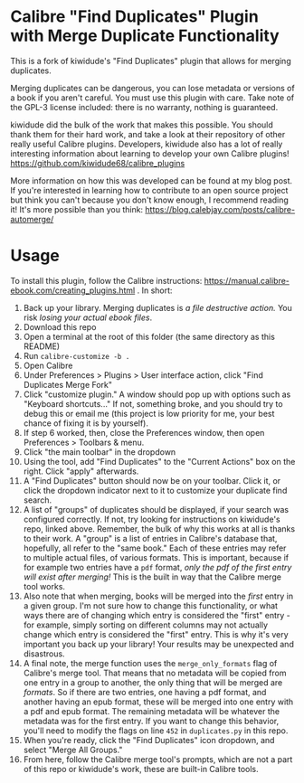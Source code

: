 # Calibre "Find Duplicates" Plugin with Merge Duplicate Functionality

This is a fork of kiwidude's "Find Duplicates" plugin that allows for merging duplicates.

Merging duplicates can be dangerous, you can lose metadata or versions of a book if you aren't careful. You must use this plugin with care. Take note of the GPL-3 license included: there is no warranty, nothing is guaranteed.

kiwidude did the bulk of the work that makes this possible. You should thank them for their hard work, and take a look at their repository of other really useful Calibre plugins. Developers, kiwidude also has a lot of really interesting information about learning to develop your own Calibre plugins! https://github.com/kiwidude68/calibre_plugins

More information on how this was developed can be found at my blog post. If you're interested in learning how to contribute to an open source project but think you can't because you don't know enough, I recommend reading it! It's more possible than you think: https://blog.calebjay.com/posts/calibre-automerge/

# Usage

To install this plugin, follow the Calibre instructions: https://manual.calibre-ebook.com/creating_plugins.html . In short:

1. Back up your library. Merging duplicates is *a file destructive action.* You risk *losing your actual ebook files*.
2. Download this repo
3. Open a terminal at the root of this folder (the same directory as this README)
4. Run `calibre-customize -b .`
5. Open Calibre
6. Under Preferences > Plugins > User interface action, click "Find Duplicates Merge Fork"
7. Click "customize plugin." A window should pop up with options such as "Keyboard shortcuts..." If not, something broke, and you should try to debug this or email me (this project is low priority for me, your best chance of fixing it is by yourself).
8. If step 6 worked, then, close the Preferences window, then open Preferences > Toolbars & menu.
9. Click "the main toolbar" in the dropdown
10. Using the tool, add "Find Duplicates" to the "Current Actions" box on the right. Click "apply" afterwards.
11. A "Find Duplicates" button should now be on your toolbar. Click it, or click the dropdown indicator next to it to customize your duplicate find search.
12. A list of "groups" of duplicates should be displayed, if your search was configured correctly. If not, try looking for instructions on kiwidude's repo, linked above. Remember, the bulk of why this works at all is thanks to their work. A "group" is a list of entries in Calibre's database that, hopefully, all refer to the "same book." Each of these entries may refer to multiple actual files, of various formats. This is important, because if for example two entries have a `pdf` format, *only the pdf of the first entry will exist after merging!* This is the built in way that the Calibre merge tool works.
13. Also note that when merging, books will be merged into the *first* entry in a given group. I'm not sure how to change this functionality, or what ways there are of changing which entry is considered the "first" entry - for example, simply sorting on different columns may not actually change which entry is considered the "first" entry. This is why it's very important you back up your library! Your results may be unexpected and disastrous.
14. A final note, the merge function uses the `merge_only_formats` flag of Calibre's merge tool. That means that no metadata will be copied from one entry in a group to another, the only thing that will be merged are *formats*. So if there are two entries, one having a pdf format, and another having an epub format, these will be merged into one entry with a pdf and epub format. The remaining metadata will be whatever the metadata was for the first entry. If you want to change this behavior, you'll need to modify the flags on line `452` in `duplicates.py` in this repo.
15. When you're ready, click the "Find Duplicates" icon dropdown, and select "Merge All Groups."
16. From here, follow the Calibre merge tool's prompts, which are not a part of this repo or kiwidude's work, these are built-in Calibre tools.
